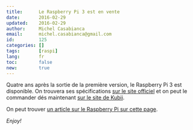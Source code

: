 ```yaml
---
title:      Le Raspberry Pi 3 est en vente
date:       2016-02-29
updated:    2016-02-29
author:     Michel Casabianca
email:      michel.casabianca@gmail.com
id:         125
categories: []
tags:       [raspi]
lang:       fr
toc:        false
new:        true
---
```


Quatre ans après la sortie de la première version, le Raspberry Pi 3 est disponible. On trouvera ses spécifications [sur le site officiel](https://www.raspberrypi.org/blog/raspberry-pi-3-on-sale/) et on peut le commander dés maintenant [sur le site de Kubii](http://www.kubii.fr/135-nouveau-raspberry-pi-3).

<!--more-->

On peut trouver [un article sur le Raspberry Pi sur cette page](http://sweetohm.net/article/raspi-un-an.html).

*Enjoy!*
